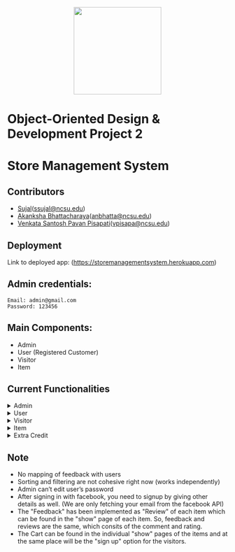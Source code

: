 <p align="center">
  <img width="200" height="200" src="https://upload.wikimedia.org/wikipedia/commons/e/e1/North_Carolina_State_University_Athletic_logo.svg">
</p>

# Object-Oriented Design & Development Project 2

# Store Management System

## Contributors
* [Sujal](https://github.ncsu.edu/ssujal)(ssujal@ncsu.edu) <br>
* [Akanksha Bhattacharaya](https://github.ncsu.edu/anbhatta)(anbhatta@ncsu.edu) <br>
* [Venkata Santosh Pavan Pisapati](https://github.ncsu.edu/vpisapa)(vpisapa@ncsu.edu) <br>

## Deployment

Link to deployed app: (https://storemanagementsystem.herokuapp.com)

## Admin credentials:
```
Email: admin@gmail.com
Password: 123456
```

## Main Components: 

* Admin
* User (Registered Customer)
* Visitor
* Item

## Current Functionalities

<details><summary>Admin</summary>
  
* Log in with an email and password.
* Edit her/his own profile - should not be able to update email and password
* Admin accounts cannot be deleted.
* Create registered customer accounts (users).
* Create/view/edit/delete users.
* Create/view/edit/delete items.
* View the purchase history by items.
* View the purchase history by users.
* View return requests and approve/disapprove them. 
* Approve special item purchases.
* View feedback given by users and visitors.
* An admin should be capable of performing all operations performed by Visitor or Users. 

</details>

<details><summary>User</summary>
  
* The system should have user(s) who register themselves or are created by the admin.
* Log in with an email and password.
* Edit her/his own profile
* View items and sort (popularity, cost) / filter (category, brand, availability)
* Add items to cart.
* Add items to wishlist.
* If an item is currently unavailable, users should be able to subscribe to mailing alerts for when the item is available. (You need to actually implement a mailer that sends out email notifications for this)
* Clear cart.
* Buy an item immediately - this will directly take user to the payment page - bypassing the add-to-cart flow, a buy-now button. 
* Checkout cart
* Should receive an email listing the purchases made.
* Users below the age of 18 years should not be able to buy age-restricted items.
* Users of and above the age of 65 should get an automatic discount on all their purchases (10%).
* Give feedback via the feedback page.
* View history of purchases (should also be able to see returned items with a return status)
* Return an item (will require admin approval) - send out a mail when admin approves return. The history of purchases should reflect ‘Return Requested’ before admin approval and ‘Returned’ after admin approval. 

</details>

<details><summary>Visitor</summary>

* View items and sort (popularity, cost) / filter (category, brand, availability)
* Give feedback via feedback page
* Should see a button for registering with the system. Optionally, in place of the buy now button that registered users will see, a register to buy now button can be placed. 

</details>

<details><summary>Item</summary>

* Check-out/buy now payment
* Special Item approval
* Popularity of items

> The popularity of an item takes into account the average rating of that item and the number of purchases of that item. Each of the parameter is normalized and the normalized average rating has forty percent weightage whereas the number of purchases has sixty percent. 
It is formulated as below-
```
popularity = 0.4 * (normalized_average_rating) + 0.6 * (normalized_number_of_purchases)
```
* Subscribe for availability

</details>

<details><summary>Extra Credit</summary>

* No user/visitor should access any private content associated with other user/admin's account.
```
If you are logged in as a non-admin user and try to access /users_admin, you will not be allowed to.
```

* All users can use their Facebook account to log into the system. (But they need to edit their profile to provide all the required details by our system)
```
After signing in with facebook, you need to signup by giving other details as well. (We are only fetching your email from the facebook API)
```

</details>

## Note

* No mapping of feedback with users
* Sorting and filtering are not cohesive right now (works independently)
* Admin can’t edit user’s password
* After signing in with facebook, you need to signup by giving other details as well. (We are only fetching your email from the facebook API)
* The "Feedback" has been implemented as "Review" of each item which can be found in the "show" page of each item. So, feedback and reviews are the same, which consits of the comment and rating.
* The Cart can be found in the individual "show" pages of the items and at the same place will be the "sign up" option for the visitors.
